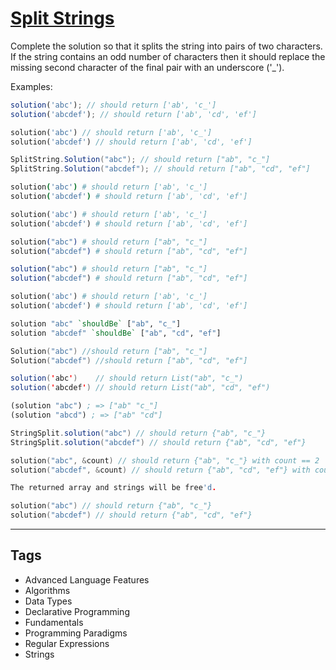 # [Split Strings](https://www.codewars.com/kata/515de9ae9dcfc28eb6000001)

Complete the solution so that it splits the string into pairs of two characters. If the string contains an odd number of characters then it should replace the missing second character of the final pair with an underscore ('\_').

Examples:

```javascript
solution('abc'); // should return ['ab', 'c_']
solution('abcdef'); // should return ['ab', 'cd', 'ef']
```

```php
solution('abc') // should return ['ab', 'c_']
solution('abcdef') // should return ['ab', 'cd', 'ef']
```

```csharp
SplitString.Solution("abc"); // should return ["ab", "c_"]
SplitString.Solution("abcdef"); // should return ["ab", "cd", "ef"]
```

```coffeescript
solution('abc') # should return ['ab', 'c_']
solution('abcdef') # should return ['ab', 'cd', 'ef']
```

```ruby
solution('abc') # should return ['ab', 'c_']
solution('abcdef') # should return ['ab', 'cd', 'ef']
```

```elixir
solution("abc") # should return ["ab", "c_"]
solution("abcdef") # should return ["ab", "cd", "ef"]
```

```julia
solution("abc") # should return ["ab", "c_"]
solution("abcdef") # should return ["ab", "cd", "ef"]
```

```python
solution('abc') # should return ['ab', 'c_']
solution('abcdef') # should return ['ab', 'cd', 'ef']
```

```haskell
solution "abc" `shouldBe` ["ab", "c_"]
solution "abcdef" `shouldBe` ["ab", "cd", "ef"]
```

```go
Solution("abc") //should return ["ab", "c_"]
Solution("abcdef") //should return ["ab", "cd", "ef"]
```

```scala
solution('abc')    // should return List("ab", "c_")
solution('abcdef') // should return List("ab", "cd", "ef")
```

```clojure
(solution "abc") ; => ["ab" "c_"]
(solution "abcd") ; => ["ab" "cd"]
```

```java
StringSplit.solution("abc") // should return {"ab", "c_"}
StringSplit.solution("abcdef") // should return {"ab", "cd", "ef"}
```

```c
solution("abc", &count) // should return {"ab", "c_"} with count == 2
solution("abcdef", &count) // should return {"ab", "cd", "ef"} with count == 3

The returned array and strings will be free'd.
```

```cpp
solution("abc") // should return {"ab", "c_"}
solution("abcdef") // should return {"ab", "cd", "ef"}
```

---

## Tags

- Advanced Language Features
- Algorithms
- Data Types
- Declarative Programming
- Fundamentals
- Programming Paradigms
- Regular Expressions
- Strings
